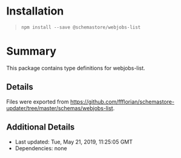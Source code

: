 # Installation
> `npm install --save @schemastore/webjobs-list`

# Summary
This package contains type definitions for webjobs-list.

## Details
Files were exported from https://github.com/ffflorian/schemastore-updater/tree/master/schemas/webjobs-list.

## Additional Details
* Last updated: Tue, May 21, 2019, 11:25:05 GMT
* Dependencies: none
